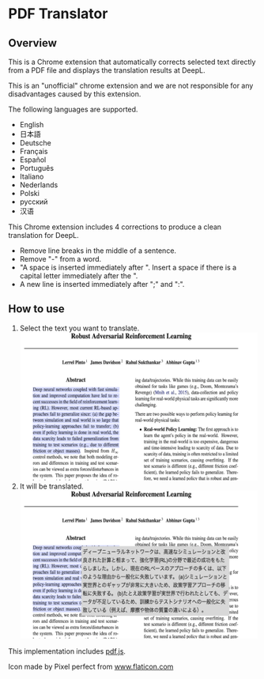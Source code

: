# PDF Translator

## Overview
This is a Chrome extension that automatically corrects selected text directly from a PDF file and displays the translation results at DeepL.

This is an "unofficial" chrome extension and we are not responsible for any disadvantages caused by this extension.

The following languages are supported.
- English
- 日本語
- Deutsche
- Français
- Español
- Português
- Italiano
- Nederlands
- Polski
- русский
- 汉语


This Chrome extension includes 4 corrections to produce a clean translation for DeepL.
- Remove line breaks in the middle of a sentence.
- Remove "-" from a word.
- "A space is inserted immediately after ". Insert a space if there is a capital letter immediately after the ".
- A new line is inserted immediately after ";" and ":".

## How to use
1. Select the text you want to translate.
![select sentence](img/desc_1.png)
2. It will be translated.
![translation！](img/desc_2.png)


This implementation includes [pdf.js](https://github.com/mozilla/pdf.js).

Icon made by Pixel perfect from www.flaticon.com
